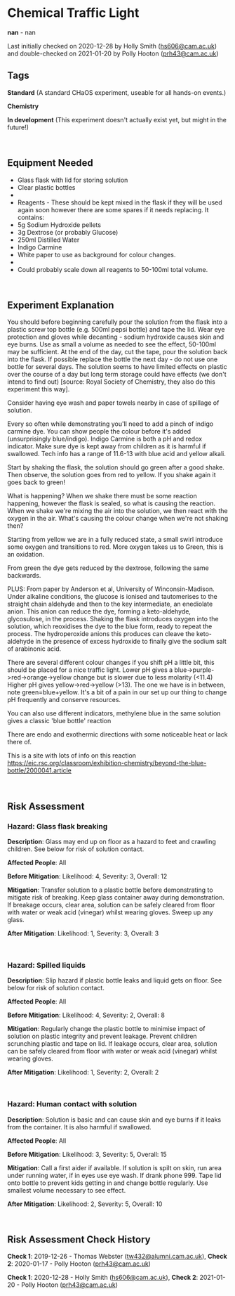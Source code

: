 # Chemical Traffic Light

**nan** - nan

Last initially checked on 2020-12-28 by Holly Smith (hs606@cam.ac.uk) and double-checked on 2021-01-20 by Polly Hooton (prh43@cam.ac.uk)

## Tags
<!--- Start Tags (DO NOT REMOVE THIS COMMENT) --->

**Standard** (A standard CHaOS experiment, useable for all hands-on events.)

**Chemistry**

**In development** (This experiment doesn't actually exist yet, but might in the future!)
<!--- End Tags (DO NOT REMOVE THIS COMMENT) --->

<br/>

## Equipment Needed 
- Glass flask with lid for storing solution
- Clear plastic bottles
- 
- Reagents - These should be kept mixed in the flask if they will be used again soon however there are some spares if it needs replacing. It contains:
- 5g Sodium Hydroxide pellets
- 3g Dextrose (or probably Glucose)
- 250ml Distilled Water
- Indigo Carmine
- White paper to use as background for colour changes.
- 
- Could probably scale down all reagents to 50-100ml total volume.

<br/>

## Experiment Explanation 

You should before beginning carefully pour the solution from the flask into a plastic screw top bottle (e.g. 500ml pepsi bottle) and tape the lid. Wear eye protection and gloves while decanting - sodium hydroxide causes skin and eye burns. Use as small a volume as needed to see the effect, 50-100ml may be sufficient. At the end of the day, cut the tape, pour the solution back into the flask. If possible replace the bottle the next day - do not use one bottle for several days. The solution seems to have limited effects on plastic over the course of a day but long term storage could have effects (we don't intend to find out) [source: Royal Society of Chemistry, they also do this experiment this way]. 

Consider having eye wash and paper towels nearby in case of spillage of solution.

Every so often while demonstrating you'll need to add a pinch of indigo carmine dye. You can show people the colour before it's added (unsurprisingly blue/indigo). Indigo Carmine is both a pH and redox indicator. Make sure dye is kept away from children as it is harmful if swallowed. 
Tech info has a range of 11.6-13 with blue acid and yellow alkali. 

Start by shaking the flask, the solution should go green after a good shake. Then observe, the solution goes from red to yellow. If you shake again it goes back to green!

What is happening? When we shake there must be some reaction happening, however the flask is sealed, so what is causing the reaction. When we shake we're mixing the air into the solution, we then react with the oxygen in the air. What's causing the colour change when we're not shaking then?

Starting from yellow we are in a fully reduced state, a small swirl introduce some oxygen and transitions to red. More oxygen takes us to Green, this is an oxidation.

From green the dye gets reduced by the dextrose, following the same backwards.

PLUS: From paper by Anderson et al, University of Winconsin-Madison. Under alkaline conditions, the glucose is ionised and tautomerises to the straight chain aldehyde and then to the key intermediate, an enediolate anion. This anion can reduce the dye, forming a keto-aldehyde, glycosulose, in the process. Shaking the flask introduces oxygen into the solution, which reoxidises the dye to the blue form, ready to repeat the process. The hydroperoxide anions this produces can cleave the keto-aldehyde in the presence of excess hydroxide to finally give the sodium salt of arabinonic acid.

There are several different colour changes if you shift pH a little bit, this should be placed for a nice traffic light. Lower pH gives a blue->purple->red->orange->yellow change but is slower due to less molarity (<11.4)
Higher pH gives yellow->red->yellow (>13). The one we have is in between, note green=blue+yellow. It's a bit of a pain in our set up our thing to change pH frequently and conserve resources.

You can also use different indicators, methylene blue in the same solution gives a classic 'blue bottle' reaction 

There are endo and exothermic directions with some noticeable heat or lack there of. 

This is a site with lots of info on this reaction
https://eic.rsc.org/classroom/exhibition-chemistry/beyond-the-blue-bottle/2000041.article

<br/>

## Risk Assessment

### **Hazard**: Glass flask breaking

**Description**: Glass may end up on floor as a hazard to feet and crawling children. See below for risk of solution contact.

**Affected People**: All

**Before Mitigation**: Likelihood: 4, Severity: 3, Overall: 12

**Mitigation**: Transfer solution to a plastic bottle before demonstrating to mitigate risk of breaking. Keep glass container away during demonstration. If breakage occurs, clear area, solution can be safely cleared from floor with water or weak acid (vinegar) whilst wearing gloves. Sweep up any glass.

**After Mitigation**: Likelihood: 1, Severity: 3, Overall: 3

<br/>

### **Hazard**: Spilled liquids

**Description**: Slip hazard if plastic bottle leaks and liquid gets on floor. See below for risk of solution contact.

**Affected People**: All

**Before Mitigation**: Likelihood: 4, Severity: 2, Overall: 8

**Mitigation**: Regularly change the plastic bottle to minimise impact of solution on plastic integrity and prevent leakage. Prevent children scrunching plastic and tape on lid. If leakage occurs, clear area, solution can be safely cleared from floor with water or weak acid (vinegar) whilst wearing gloves.

**After Mitigation**: Likelihood: 1, Severity: 2, Overall: 2

<br/>

### **Hazard**: Human contact with solution

**Description**: Solution is basic and can cause skin and eye burns if it leaks from the container. It is also harmful if swallowed.

**Affected People**: All

**Before Mitigation**: Likelihood: 3, Severity: 5, Overall: 15

**Mitigation**: Call a first aider if available. If solution is spilt on skin, run area under running water, if in eyes use eye wash. If drank phone 999. Tape lid onto bottle to prevent kids getting in and change bottle regularly. Use smallest volume necessary to see effect.

**After Mitigation**: Likelihood: 2, Severity: 5, Overall: 10

<br/>

## Risk Assessment Check History 

**Check 1**: 2019-12-26 - Thomas Webster (tw432@alumni.cam.ac.uk), **Check 2**: 2020-01-17 - Polly Hooton (prh43@cam.ac.uk)

**Check 1**: 2020-12-28 - Holly Smith (hs606@cam.ac.uk), **Check 2**: 2021-01-20 - Polly Hooton (prh43@cam.ac.uk)
